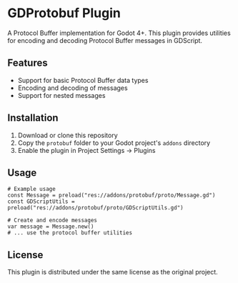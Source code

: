# GDProtobuf Plugin

A Protocol Buffer implementation for Godot 4+. This plugin provides utilities for encoding and decoding Protocol Buffer messages in GDScript.

## Features

- Support for basic Protocol Buffer data types
- Encoding and decoding of messages
- Support for nested messages

## Installation

1. Download or clone this repository
2. Copy the `protobuf` folder to your Godot project's `addons` directory
3. Enable the plugin in Project Settings -> Plugins

## Usage

```gdscript
# Example usage
const Message = preload("res://addons/protobuf/proto/Message.gd")
const GDScriptUtils = preload("res://addons/protobuf/proto/GDScriptUtils.gd")

# Create and encode messages
var message = Message.new()
# ... use the protocol buffer utilities

```

## License

This plugin is distributed under the same license as the original project.
